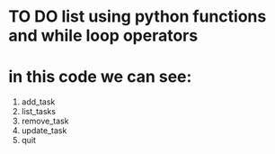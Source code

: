 # TO DO list using python functions and while loop operators
# in this code we can see:
1. add_task
2. list_tasks
3. remove_task
4. update_task
5. quit

